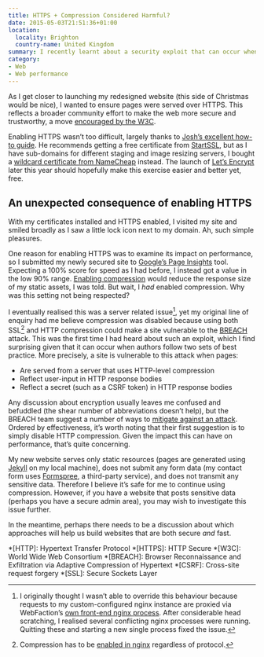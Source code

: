 ```yaml
---
title: HTTPS + Compression Considered Harmful?
date: 2015-05-03T21:51:36+01:00
location:
  locality: Brighton
  country-name: United Kingdom
summary: I recently learnt about a security exploit that can occur when pages served over HTTPS use HTTP compression. Secure or fast, pick one?
category:
- Web
- Web performance
---
```

As I get closer to launching my redesigned website (this side of Christmas would be nice), I wanted to ensure pages were served over HTTPS. This reflects a broader community effort to make the web more secure and trustworthy, a move [encouraged by the W3C][1].

Enabling HTTPS wasn’t too difficult, largely thanks to [Josh’s excellent how-to guide][2]. He recommends getting a free certificate from [StartSSL][3], but as I have sub-domains for different staging and image resizing servers, I bought a [wildcard certificate from NameCheap][4] instead. The launch of [Let’s Encrypt][5] later this year should hopefully make this exercise easier and better yet, free.

## An unexpected consequence of enabling HTTPS

With my certificates installed and HTTPS enabled, I visited my site and smiled broadly as I saw a little lock icon next to my domain. Ah, such simple pleasures.

One reason for enabling HTTPS was to examine its impact on performance, so I submitted my newly secured site to [Google’s Page Insights][6] tool. Expecting a 100% score for speed as I had before, I instead got a value in the low 90% range. [Enabling compression][7] would reduce the response size of my static assets, I was told. But wait, I *had* enabled compression. Why was this setting not being respected?

I eventually realised this was a server related issue[^1], yet my original line of enquiry had me believe compression was disabled because using both SSL[^2] and HTTP compression could make a site vulnerable to the [BREACH][8] attack. This was the first time I had heard about such an exploit, which I find surprising given that it can occur when authors follow two sets of best practice. More precisely, a site is vulnerable to this attack when pages:

* Are served from a server that uses HTTP-level compression
* Reflect user-input in HTTP response bodies
* Reflect a secret (such as a CSRF token) in HTTP response bodies

Any discussion about encryption usually leaves me confused and befuddled (the shear number of abbreviations doesn’t help), but the BREACH team suggest a number of ways to [mitigate against an attack][9]. Ordered by effectiveness, it’s worth noting that their first suggestion is to simply disable HTTP compression. Given the impact this can have on performance, that’s quite concerning.

My new website serves only static resources (pages are generated using [Jekyll][10] on my local machine), does not submit any form data (my contact form uses [Formspree][11], a third-party service), and does not transmit any sensitive data. Therefore I believe it’s safe for me to continue using compression. However, if you have a website that posts sensitive data (perhaps you have a secure admin area), you may wish to investigate this issue further.

In the meantime, perhaps there needs to be a discussion about which approaches will help us build websites that are both secure *and* fast.

[^1]: I originally thought I wasn’t able to override this behaviour because requests to my custom-configured nginx instance are proxied via WebFaction’s [own front-end nginx process][12]. After considerable head scratching, I realised several conflicting nginx processes were running. Quitting these and starting a new single process fixed the issue.

[^2]: Compression has to be [enabled in nginx][13] regardless of protocol.

[1]: http://w3ctag.github.io/web-https/
[2]: https://www.joshemerson.co.uk/blog/secure-your-site
[3]: https://www.startssl.com/
[4]: https://www.namecheap.com/security/ssl-certificates/wildcard.aspx
[5]: https://letsencrypt.org
[6]: https://developers.google.com/speed/pagespeed/insights/
[7]: https://developers.google.com/speed/docs/insights/EnableCompression
[8]: https://en.wikipedia.org/wiki/BREACH_(security_exploit)
[9]: http://breachattack.com/#mitigations
[10]: https://jekyllrb.com
[11]: https://formspree.io
[12]: http://docs.webfaction.com/user-guide/websites.html#creating-a-website
[13]: http://nginx.com/resources/admin-guide/compression-and-decompression/

*[HTTP]: Hypertext Transfer Protocol
*[HTTPS]: HTTP Secure
*[W3C]: World Wide Web Consortium
*[BREACH]: Browser Reconnaissance and Exfiltration via Adaptive Compression of Hypertext
*[CSRF]: Cross-site request forgery
*[SSL]: Secure Sockets Layer
